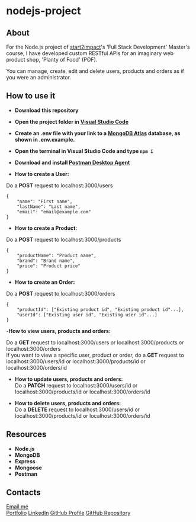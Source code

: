 # nodejs-project


## About

For the Node.js project of [start2impact](https://www.start2impact.it)'s 'Full Stack Development' Master's course, I have developed custom RESTful APIs for an imaginary web product shop, 'Planty of Food' (POF). <br>

You can manage, create, edit and delete users, products and orders as if you were an administrator.


## How to use it

- **Download this repository**
- **Open the project folder in [Visual Studio Code](https://code.visualstudio.com)**
- **Create an .env file with your link to a [MongoDB Atlas](https://www.mongodb.com/atlas/database) database, as shown in .env.example.**
- **Open the terminal in Visual Studio Code and type `npm i`**
- **Download and install [Postman Desktop Agent](https://www.postman.com)**
  <br>

- **How to create a User:**

Do a **POST** request to localhost:3000/users

```
{
    "name": "First name",
    "lastName": "Last name",
    "email": "email@example.com"
}
```

- **How to create a Product:**

Do a **POST** request to localhost:3000/products

```
{
    "productName": "Product name",
    "brand": "Brand name",
    "price": "Product price"
}
```

- **How to create an Order:**

Do a **POST** request to localhost:3000/orders

```
{
    "productId": ["Existing product id", "Existing product id"...],
    "userId": ["Existing user id", "Existing user id"...]
}
```

-**How to view users, products and orders:**<br>

Do a **GET** request to localhost:3000/users or localhost:3000/products or localhost:3000/orders<br>
If you want to view a specific user, product or order, do a **GET** request to localhost:3000/users/id or localhost:3000/products/id or localhost:3000/orders/id<br>

- **How to update users, products and orders:** <br>
  Do a **PATCH** request to localhost:3000/users/id or localhost:3000/products/id or localhost:3000/orders/id<br>
 
- **How to delete users, products and orders:** <br>
  Do a **DELETE** request to localhost:3000/users/id or localhost:3000/products/id or localhost:3000/orders/id<br>


## Resources

- **Node.js**
- **MongoDB**
- **Express**
- **Mongoose**
- **Postman**


## Contacts

[Email me](mailto:clarissacortese.info@gmail.com) <br>
[Portfolio](https://clarissacortese.com/)
[LinkedIn](https://linkedin.com/in/clarissacortese/)
[GitHub Profile](https://github.com/clarissacortese/)
[GitHub Repository](https://github.com/clarissacortese/nodejs-project)
